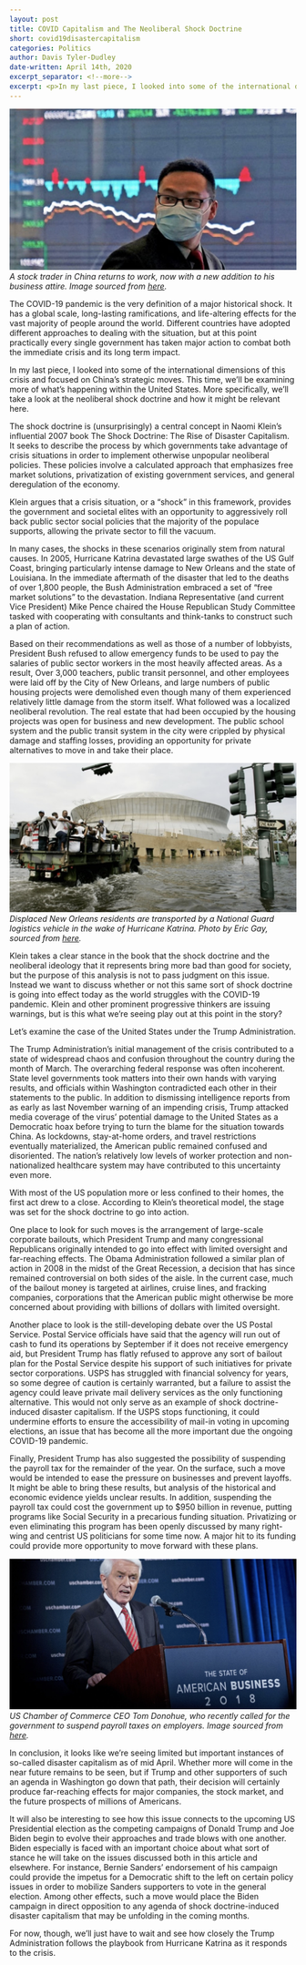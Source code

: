 ```yaml
---
layout: post
title: COVID Capitalism and The Neoliberal Shock Doctrine
short: covid19disastercapitalism
categories: Politics
author: Davis Tyler-Dudley
date-written: April 14th, 2020
excerpt_separator: <!--more-->
excerpt: <p>In my last piece, I looked into some of the international dimensions of this crisis and focused on China’s strategic moves. This time, we’ll be examining more of what’s happening within the United States. More specifically, we’ll take a look at the neoliberal shock doctrine and how it might be relevant here. </p>
---
```


![Chinese Trader](/images/covid19disastercapitalism/blurb.jpg)<br>
_A stock trader in China returns to work, now with a new addition to his business attire. Image sourced from [here](https://www.ft.com/content/a66b0770-5c24-11ea-b0ab-339c2307bcd4)._

The COVID-19 pandemic is the very definition of a major historical shock. It has a global scale, long-lasting ramifications, and life-altering effects for the vast majority of people around the world. Different countries have adopted different approaches to dealing with the situation, but at this point practically every single government has taken major action to combat both the immediate crisis and its long term impact.

In my last piece, I looked into some of the international dimensions of this crisis and focused on China’s strategic moves. This time, we’ll be examining more of what’s happening within the United States. More specifically, we’ll take a look at the neoliberal shock doctrine and how it might be relevant here.

The shock doctrine is (unsurprisingly) a central concept in Naomi Klein’s influential 2007 book The Shock Doctrine: The Rise of Disaster Capitalism. It seeks to describe the process by which governments take advantage of crisis situations in order to implement otherwise unpopular neoliberal policies. These policies involve a calculated approach that emphasizes free market solutions, privatization of existing government services, and general deregulation of the economy.

Klein argues that a crisis situation, or a “shock” in this framework, provides the government and societal elites with an opportunity to aggressively roll back public sector social policies that the majority of the populace supports, allowing the private sector to fill the vacuum.

In many cases, the shocks in these scenarios originally stem from natural causes. In 2005, Hurricane Katrina devastated large swathes of the US Gulf Coast, bringing particularly intense damage to New Orleans and the state of Louisiana. In the immediate aftermath of the disaster that led to the deaths of over 1,800 people, the Bush Administration embraced a set of “free market solutions” to the devastation. Indiana Representative (and current Vice President) Mike Pence chaired the House Republican Study Committee tasked with cooperating with consultants and think-tanks to construct such a plan of action.

Based on their recommendations as well as those of a number of lobbyists, President Bush refused to allow emergency funds to be used to pay the salaries of public sector workers in the most heavily affected areas. As a result, Over 3,000 teachers, public transit personnel, and other employees were laid off by the City of New Orleans, and large numbers of public housing projects were demolished even though many of them experienced relatively little damage from the storm itself. What followed was a localized neoliberal revolution. The real estate that had been occupied by the housing projects was open for business and new development. The public school system and the public transit system in the city were crippled by physical damage and staffing losses, providing an opportunity for private alternatives to move in and take their place.

![Katrina](/images/covid19disastercapitalism/katrina.png)<br>
_Displaced New Orleans residents are transported by a National Guard logistics vehicle in the wake of Hurricane Katrina. Photo by Eric Gay, sourced from [here](https://www.commondreams.org/views/2015/08/30/change-everything-or-face-global-katrina)._

Klein takes a clear stance in the book that the shock doctrine and the neoliberal ideology that it represents bring more bad than good for society, but the purpose of this analysis is not to pass judgment on this issue. Instead we want to discuss whether or not this same sort of shock doctrine is going into effect today as the world struggles with the COVID-19 pandemic. Klein and other prominent progressive thinkers are issuing warnings, but is this what we’re seeing play out at this point in the story?

Let’s examine the case of the United States under the Trump Administration.

The Trump Administration’s initial management of the crisis contributed to a state of widespread chaos and confusion throughout the country during the month of March. The overarching federal response was often incoherent. State level governments took matters into their own hands with varying results, and officials within Washington contradicted each other in their statements to the public. In addition to dismissing intelligence reports from as early as last November warning of an impending crisis, Trump attacked media coverage of the virus’ potential damage to the United States as a Democratic hoax before trying to turn the blame for the situation towards China. As lockdowns, stay-at-home orders, and travel restrictions eventually materialized, the American public remained confused and disoriented. The nation’s relatively low levels of worker protection and non-nationalized healthcare system may have contributed to this uncertainty even more.

With most of the US population more or less confined to their homes, the first act drew to a close. According to Klein’s theoretical model, the stage was set for the shock doctrine to go into action.

One place to look for such moves is the arrangement of large-scale corporate bailouts, which President Trump and many congressional Republicans originally intended to go into effect with limited oversight and far-reaching effects. The Obama Administration followed a similar plan of action in 2008 in the midst of the Great Recession, a decision that has since remained controversial on both sides of the aisle. In the current case, much of the bailout money is targeted at airlines, cruise lines, and fracking companies, corporations that the American public might otherwise be more concerned about providing with billions of dollars with limited oversight.

Another place to look is the still-developing debate over the US Postal Service. Postal Service officials have said that the agency will run out of cash to fund its operations by September if it does not receive emergency aid, but President Trump has flatly refused to approve any sort of bailout plan for the Postal Service despite his support of such initiatives for private sector corporations. USPS has struggled with financial solvency for years, so some degree of caution is certainly warranted, but a failure to assist the agency could leave private mail delivery services as the only functioning alternative. This would not only serve as an example of shock doctrine-induced disaster capitalism. If the USPS stops functioning, it could undermine efforts to ensure the accessibility of mail-in voting in upcoming elections, an issue that has become all the more important due the ongoing COVID-19 pandemic.

Finally, President Trump has also suggested the possibility of suspending the payroll tax for the remainder of the year. On the surface, such a move would be intended to ease the pressure on businesses and prevent layoffs. It might be able to bring these results, but analysis of the historical and economic evidence yields unclear results. In addition, suspending the payroll tax could cost the government up to \$950 billion in revenue, putting programs like Social Security in a precarious funding situation. Privatizing or even eliminating this program has been openly discussed by many right-wing and centrist US politicians for some time now. A major hit to its funding could provide more opportunity to move forward with these plans.

![Donohue](/images/covid19disastercapitalism/donohue.png)<br>
_US Chamber of Commerce CEO Tom Donohue, who recently called for the government to suspend payroll taxes on employers. Image sourced from [here](https://www.washingtonexaminer.com/news/chamber-of-commerce-calls-for-payroll-tax-suspension-and-fed-backstop-for-big-business)._

In conclusion, it looks like we’re seeing limited but important instances of so-called disaster capitalism as of mid April. Whether more will come in the near future remains to be seen, but if Trump and other supporters of such an agenda in Washington go down that path, their decision will certainly produce far-reaching effects for major companies, the stock market, and the future prospects of millions of Americans.

It will also be interesting to see how this issue connects to the upcoming US Presidential election as the competing campaigns of Donald Trump and Joe Biden begin to evolve their approaches and trade blows with one another. Biden especially is faced with an important choice about what sort of stance he will take on the issues discussed both in this article and elsewhere. For instance, Bernie Sanders’ endorsement of his campaign could provide the impetus for a Democratic shift to the left on certain policy issues in order to mobilize Sanders supporters to vote in the general election. Among other effects, such a move would place the Biden campaign in direct opposition to any agenda of shock doctrine-induced disaster capitalism that may be unfolding in the coming months.

For now, though, we’ll just have to wait and see how closely the Trump Administration follows the playbook from Hurricane Katrina as it responds to the crisis.
